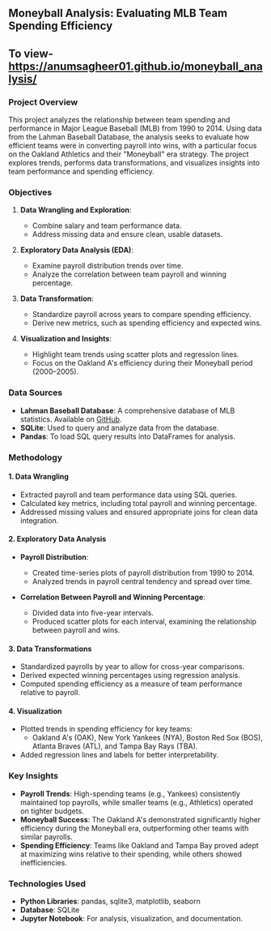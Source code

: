 ## Moneyball Analysis: Evaluating MLB Team Spending Efficiency
## To view- https://anumsagheer01.github.io/moneyball_analysis/

### Project Overview

This project analyzes the relationship between team spending and performance in Major League Baseball (MLB) from 1990 to 2014. Using data from the Lahman Baseball Database, the analysis seeks to evaluate how efficient teams were in converting payroll into wins, with a particular focus on the Oakland Athletics and their "Moneyball" era strategy. The project explores trends, performs data transformations, and visualizes insights into team performance and spending efficiency.

### Objectives

1. **Data Wrangling and Exploration**:
   - Combine salary and team performance data.
   - Address missing data and ensure clean, usable datasets.

2. **Exploratory Data Analysis (EDA)**:
   - Examine payroll distribution trends over time.
   - Analyze the correlation between team payroll and winning percentage.

3. **Data Transformation**:
   - Standardize payroll across years to compare spending efficiency.
   - Derive new metrics, such as spending efficiency and expected wins.

4. **Visualization and Insights**:
   - Highlight team trends using scatter plots and regression lines.
   - Focus on the Oakland A's efficiency during their Moneyball period (2000–2005).


### Data Sources

- **Lahman Baseball Database**: A comprehensive database of MLB statistics. Available on [GitHub](https://github.com/jknecht/baseball-archive-sqlite).
- **SQLite**: Used to query and analyze data from the database.
- **Pandas**: To load SQL query results into DataFrames for analysis.

### Methodology

#### 1. Data Wrangling
- Extracted payroll and team performance data using SQL queries.
- Calculated key metrics, including total payroll and winning percentage.
- Addressed missing values and ensured appropriate joins for clean data integration.

#### 2. Exploratory Data Analysis
- **Payroll Distribution**:
  - Created time-series plots of payroll distribution from 1990 to 2014.
  - Analyzed trends in payroll central tendency and spread over time.

- **Correlation Between Payroll and Winning Percentage**:
  - Divided data into five-year intervals.
  - Produced scatter plots for each interval, examining the relationship between payroll and wins.

#### 3. Data Transformations
- Standardized payrolls by year to allow for cross-year comparisons.
- Derived expected winning percentages using regression analysis.
- Computed spending efficiency as a measure of team performance relative to payroll.

#### 4. Visualization
- Plotted trends in spending efficiency for key teams:
  - Oakland A's (OAK), New York Yankees (NYA), Boston Red Sox (BOS), Atlanta Braves (ATL), and Tampa Bay Rays (TBA).
- Added regression lines and labels for better interpretability.

### Key Insights

- **Payroll Trends**: High-spending teams (e.g., Yankees) consistently maintained top payrolls, while smaller teams (e.g., Athletics) operated on tighter budgets.
- **Moneyball Success**: The Oakland A's demonstrated significantly higher efficiency during the Moneyball era, outperforming other teams with similar payrolls.
- **Spending Efficiency**: Teams like Oakland and Tampa Bay proved adept at maximizing wins relative to their spending, while others showed inefficiencies.

### Technologies Used

- **Python Libraries**: pandas, sqlite3, matplotlib, seaborn
- **Database**: SQLite
- **Jupyter Notebook**: For analysis, visualization, and documentation.



